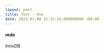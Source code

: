 ```yaml
---
layout: post
title: Test - Vno
date: 2021-01-09 15:32:24.000000000 +09:00
---
```



#### redo
InnoDB